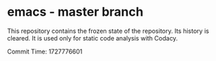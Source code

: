 # emacs - master branch

This repository contains the frozen state of the repository.
Its history is cleared. It is used only for static code
analysis with Codacy.

Commit Time: 1727776601